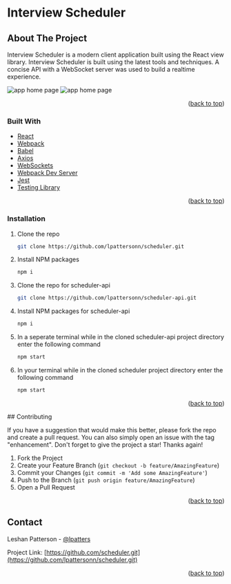 # Interview Scheduler

## About The Project

Interview Scheduler is a modern client application built using the React view library. Interview Scheduler is built using the latest tools and techniques. A concise API with a WebSocket server was used to build a realtime experience.

![app home page](https://github.com/lpattersonn/scheduler/blob/master/public/images/scheduler.png?raw=true)
![app home page](https://github.com/lpattersonn/scheduler/blob/master/public/images/scheduler.png?raw=true)

<p align="right">(<a href="#top">back to top</a>)</p>

### Built With

* [React](https://reactjs.org/)
* [Webpack](https://reactjs.org/)
* [Babel](https://reactjs.org/)
* [Axios](https://reactjs.org/)
* [WebSockets](https://reactjs.org/)
* [Webpack Dev Server](https://reactjs.org/)
* [Jest](https://reactjs.org/)
* [Testing Library](https://reactjs.org/)


<p align="right">(<a href="#top">back to top</a>)</p>

<!-- GETTING STARTED -->

### Installation

1. Clone the repo
   ```sh 
   git clone https://github.com/lpattersonn/scheduler.git
   ```
2. Install NPM packages
   ```sh
   npm i
   ```
3. Clone the repo for scheduler-api
   ```sh 
   git clone https://github.com/lpattersonn/scheduler-api.git
   ```
4. Install NPM packages for scheduler-api
   ```sh
   npm i
   ```
5. In a seperate terminal while in the cloned scheduler-api project directory enter the following command
   ```sh
   npm start
   ```
6. In your terminal while in the cloned scheduler project directory enter the following command
   ```sh
   npm start
   ```
   
<p align="right">(<a href="#top">back to top</a>)</p>
<!-- ROADMAP -->
<!-- CONTRIBUTING -->
## Contributing

If you have a suggestion that would make this better, please fork the repo and create a pull request. You can also simply open an issue with the tag "enhancement".
Don't forget to give the project a star! Thanks again!

1. Fork the Project
2. Create your Feature Branch (`git checkout -b feature/AmazingFeature`)
3. Commit your Changes (`git commit -m 'Add some AmazingFeature'`)
4. Push to the Branch (`git push origin feature/AmazingFeature`)
5. Open a Pull Request

<p align="right">(<a href="#top">back to top</a>)</p>

<!-- CONTACT -->
## Contact

Leshan Patterson - [@lpatters](https://ca.linkedin.com/in/lpatters)

Project Link: [https://github.com/scheduler.git](https://github.com/lpattersonn/scheduler.git)

<p align="right">(<a href="#top">back to top</a>)</p>

<!-- ACKNOWLEDGMENTS -->
